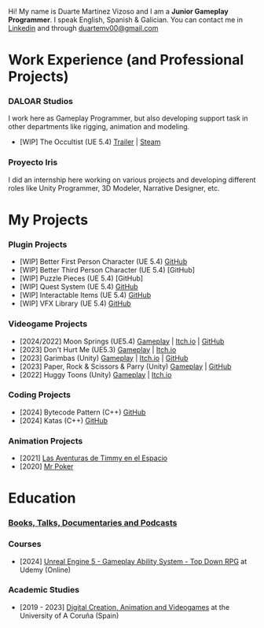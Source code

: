 Hi! My name is Duarte Martínez Vizoso and I am a **Junior Gameplay Programmer**. 
I speak English, Spanish & Galician.
You can contact me in [Linkedin](https://www.linkedin.com/in/duartemv/) and through duartemv00@gmail.com

# Work Experience (and Professional Projects)
### DALOAR Studios
I work here as Gameplay Programmer, but also developing support task in other departments like rigging, animation and modeling.
- [WIP] The Occultist (UE 5.4) [Trailer](https://www.youtube.com/watch?v=cvD76zgljNY&t=1s) | [Steam](https://store.steampowered.com/app/2092840/The_Occultist/)
### Proyecto Iris
I did an internship here working on various projects and developing different roles like Unity Programmer, 3D Modeler, Narrative Designer, etc.

# My Projects
### Plugin Projects
- [WIP] Better First Person Character (UE 5.4) [GitHub](https://github.com/duartemv00/DMV_BetterFPChar_ue5Plugin)
- [WIP] Better Third Person Character (UE 5.4) [GitHub]
- [WIP] Puzzle Pieces (UE 5.4) [GitHub]
- [WIP] Quest System (UE 5.4) [GitHub](https://github.com/duartemv00/DMV_QuestSystem_ue5Plugin)
- [WIP] Interactable Items (UE 5.4) [GitHub](https://github.com/duartemv00/DMV_InteractableItems_ue5Plugin)
- [WIP] VFX Library (UE 5.4) [GitHub](https://github.com/duartemv00/DMV_VFXLibrary_ue5Plugin)
### Videogame Projects
- [2024/2022] Moon Springs (UE5.4) [Gameplay](https://www.youtube.com/watch?v=M9S4neiGdPc) | [Itch.io](https://holychilligames.itch.io/moonsprings) | [GitHub](https://github.com/duartemv00/MoonSprings_Game_2024)
- [2023] Don't Hurt Me (UE5.3) [Gameplay](https://www.youtube.com/watch?v=daRn0OVNQ6w) | [Itch.io](https://duarto0games.itch.io/dont-hurt-me)
- [2023] Garimbas (Unity) [Gameplay](https://www.youtube.com/watch?v=6Q27CFi5ino) | [Itch.io](https://duarto0games.itch.io/garimbas) | [GitHub](https://github.com/duartemv00/dmv_game_unity_GrabABeer)
- [2023] Paper, Rock & Scissors & Parry (Unity) [Gameplay]() | [GitHub](https://github.com/duartemv00/game_PPTP)
- [2022] Huggy Toons (Unity) [Gameplay](https://www.youtube.com/watch?v=E2TE6wTuznE) | [Itch.io](https://koffigamestudio.itch.io/the-good-neighborino)
### Coding Projects
- [2024] Bytecode Pattern (C++) [GitHub](https://github.com/duartemv00/DMV_BytecodePatternTest)
- [2024] Katas (C++) [GitHub](https://github.com/duartemv00/DMV_Katas)
### Animation Projects
 - [2021] [Las Aventuras de Timmy en el Espacio](https://www.youtube.com/watch?v=YeMxCnga7ZU)
 - [2020] [Mr Poker](https://vimeo.com/510216325)

# Education
### [Books, Talks, Documentaries and Podcasts](https://github.com/duartemv00/Library)
### Courses
- [2024] [Unreal Engine 5 - Gameplay Ability System - Top Down RPG](https://www.udemy.com/course/unreal-engine-5-gas-top-down-rpg/?couponCode=KEEPLEARNING) at Udemy (Online)
### Academic Studies
- [2019 - 2023] [Digital Creation, Animation and Videogames](https://comunicacion.udc.es/es/creacion_digital_animacion_y_videojuegos) at the University of A Coruña (Spain)



